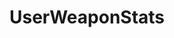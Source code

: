 ---
title: UserWeaponStats
parent: Types
layout: default
nav_order: 16
permalink: "/Types/UserWeaponStats"
---